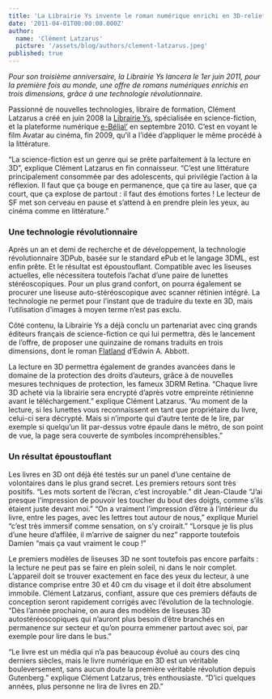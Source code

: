 ```yaml
---
title: 'La Librairie Ys invente le roman numérique enrichi en 3D-relief'
date: '2011-04-01T00:00:00.000Z'
author:
  name: 'Clément Latzarus'
  picture: '/assets/blog/authors/clement-latzarus.jpeg'
published: true
---
```


 *Pour son troisième anniversaire, la Librairie Ys lancera le 1er juin 2011, pour la première fois au monde, une offre de romans numériques enrichis en trois dimensions, grâce à une technologie révolutionnaire.*

 Passionné de nouvelles technologies, libraire de formation, Clément Latzarus a créé en juin 2008 la [Librairie Ys](http://www.librys.fr/), spécialisée en science-fiction, et la plateforme numérique [e-Bélial’](http://www.belial.fr/pages/e_belial) en septembre 2010. C’est en voyant le film Avatar au cinéma, fin 2009, qu’il a l’idée d’appliquer le même procédé à la littérature.

 “La science-fiction est un genre qui se prête parfaitement à la lecture en 3D”, explique Clément Latzarus en fin connaisseur. “C’est une littérature principalement consommée par des adolescents, qui privilégie l’action à la réflexion. Il faut que ça bouge en permanence, que ça tire au laser, que ça court, que ça explose de partout : il faut des émotions fortes ! Le lecteur de SF met son cerveau en pause et s’attend à en prendre plein les yeux, au cinéma comme en littérature.”

###  Une technologie révolutionnaire

 Après un an et demi de recherche et de développement, la technologie révolutionnaire 3DPub, basée sur le standard ePub et le langage 3DML, est enfin prête. Et le résultat est époustouflant. Compatible avec les liseuses actuelles, elle nécessitera toutefois l’achat d’une paire de lunettes stéréoscopiques. Pour un plus grand confort, on pourra également se procurer une liseuse auto-stéréoscopique avec scanner rétinien intégré. La technologie ne permet pour l’instant que de traduire du texte en 3D, mais l’utilisation d’images à moyen terme n’est pas exclu.

 Côté contenu, la Librairie Ys a déjà conclu un partenariat avec cinq grands éditeurs français de science-fiction ce qui lui permettra, dès le lancement de l’offre, de proposer une quinzaine de romans traduits en trois dimensions, dont le roman [Flatland](http://www.librys.fr/edwin-abbott/flatland) d’Edwin A. Abbott.

 La lecture en 3D permettra également de grandes avancées dans le domaine de la protection des droits d’auteurs, grâce à de nouvelles mesures techniques de protection, les fameux 3DRM Retina. “Chaque livre 3D acheté via la librairie sera encrypté d’après votre empreinte rétinienne avant le téléchargement.” explique Clément Latzarus. “Au moment de la lecture, si les lunettes vous reconnaissent en tant que propriétaire du livre, celui-ci sera décrypté. Mais si n’importe qui d’autre tente de le lire, par exemple si quelqu’un lit par-dessus votre épaule dans le métro, de son point de vue, la page sera couverte de symboles incompréhensibles.”

###  Un résultat époustouflant

 Les livres en 3D ont déjà été testés sur un panel d’une centaine de volontaires dans le plus grand secret. Les premiers retours sont très positifs. “Les mots sortent de l’écran, c’est incroyable.” dit Jean-Claude “J’ai presque l’impression de pouvoir les toucher du bout des doigts, comme s’ils étaient juste devant moi.” “On a vraiment l’impression d’être à l’intérieur du livre, entre les pages, avec les lettres tout autour de nous,” explique Muriel “c’est très immersif comme sensation, on s’y croirait.” “Lorsque je lis plus d’une heure d’affilée, il m’arrive de saigner du nez” rapporte toutefois Damien “mais ça vaut vraiment le coup !”

 Le premiers modèles de liseuses 3D ne sont toutefois pas encore parfaits : la lecture ne peut pas se faire en plein soleil, ni dans le noir complet. L’appareil doit se trouver exactement en face des yeux du lecteur, à une distance comprise entre 30 et 40 cm du visage et il doit être absolument immobile. Clément Latzarus, confiant, assure que ces premiers défauts de conception seront rapidement corrigés avec l’évolution de la technologie. “Dès l’année prochaine, on aura des modèles de liseuses 3D autostéréoscopiques qui n’auront plus besoin d’être branchés en permanence sur secteur et qu’on pourra emmener partout avec soi, par exemple pour lire dans le bus.”

 “Le livre est un média qui n’a pas beaucoup évolué au cours des cinq derniers siècles, mais le livre numérique en 3D est un véritable bouleversement, sans aucun doute la première véritable révolution depuis Gutenberg.” explique Clément Latzarus, très enthousiaste. “D’ici quelques années, plus personne ne lira de livres en 2D.”
